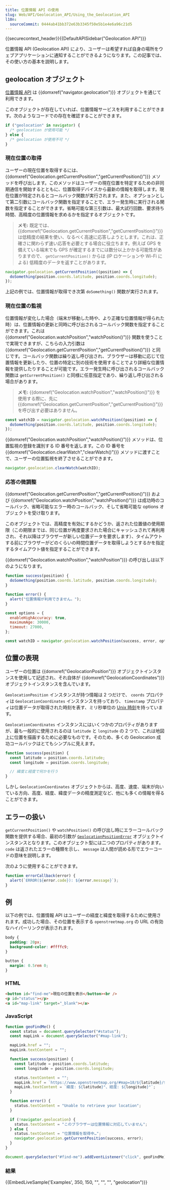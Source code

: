 ```yaml
---
title: 位置情報 API の使用
slug: Web/API/Geolocation_API/Using_the_Geolocation_API
l10n:
  sourceCommit: 0444ab41bb372e63b3345f50e5b1e4e6a96c21d5
---
```


{{securecontext_header}}{{DefaultAPISidebar("Geolocation API")}}

位置情報 API (Geolocation API) により、ユーザーは希望すれば自身の場所をウェブアプリケーションに通知することができるようになります。この記事では、その使い方の基本を説明します。

## geolocation オブジェクト

[位置情報 API](/ja/docs/Web/API/Geolocation) は {{domxref("navigator.geolocation")}} オブジェクトを通じて利用できます。

このオブジェクトが存在していれば、位置情報サービスを利用することができます。次のようなコードでの存在を確認することができます。

```js
if ("geolocation" in navigator) {
  /* geolocation が使用可能 */
} else {
  /* geolocation が使用不可 */
}
```

### 現在位置の取得

ユーザーの現在位置を取得するには、 {{domxref("Geolocation.getCurrentPosition","getCurrentPosition()")}} メソッドを呼び出します。このメソッドはユーザーの現在位置を特定するための非同期通信を開始するとともに、位置取得デバイスから最新の情報を取得します。現在位置が特定されるとコールバック関数が実行されます。また、オプションとして第二引数にコールバック関数を指定することで、エラー発生時に実行される関数を指定することができます。省略可能な第三引数は、最大試行回数、要求待ち時間、高精度の位置情報を求めるかを指定するオブジェクトです。

> **メモ:** 既定では、 {{domxref("Geolocation.getCurrentPosition","getCurrentPosition()")}} は低精度の結果を使い、なるべく高速に応答しようとします。これは、正確さに関わらず速い応答を必要とする場合に役立ちます。例えば GPS を備えている端末でも GPS が確定するまでには数分以上かかる可能性がありますので、 `getCurrentPosition()` からは (IP ロケーションや Wi-Fi による) 低精度のデータを返すことがあります。

```js
navigator.geolocation.getCurrentPosition((position) => {
  doSomething(position.coords.latitude, position.coords.longitude);
});
```

上記の例では、位置情報が取得でき次第 `doSomething()` 関数が実行されます。

### 現在位置の監視

位置情報が変化した場合（端末が移動した時や、より正確な位置情報が得られた時）は、位置情報の更新と同時に呼び出されるコールバック関数を指定することができます。これは {{domxref("Geolocation.watchPosition","watchPosition()")}} 関数を使うことで実現できますが、こちらの入力引数は {{domxref("Geolocation.getCurrentPosition","getCurrentPosition()")}} と同じです。コールバック関数は繰り返し呼び出され、ブラウザーは移動に応じて位置情報を更新したり、位置の特定に別の技術を使用することでより詳細な位置情報を提供したりすることが可能です。エラー発生時に呼び出されるコールバック関数は `getCurrentPosition()` と同様に任意指定であり、繰り返し呼び出される場合があります。

> **メモ:** {{domxref("Geolocation.watchPosition","watchPosition()")}} を使用する際に、先に {{domxref("Geolocation.getCurrentPosition","getCurrentPosition()")}} を呼び出す必要はありません。

```js
const watchID = navigator.geolocation.watchPosition((position) => {
  doSomething(position.coords.latitude, position.coords.longitude);
});
```

{{domxref("Geolocation.watchPosition","watchPosition()")}} メソッドは、位置監視の登録を識別する ID 番号を返します。この ID 番号を {{domxref("Geolocation.clearWatch","clearWatch()")}} メソッドに渡すことで、ユーザーの位置監視を終了させることができます。

```js
navigator.geolocation.clearWatch(watchID);
```

### 応答の微調整

{{domxref("Geolocation.getCurrentPosition","getCurrentPosition()")}} および {{domxref("Geolocation.watchPosition","watchPosition()")}} は成功時のコールバック、省略可能なエラー時のコールバック、そして省略可能な options オブジェクトを受け取ります。

このオブジェクトでは、高精度を有効にするかどうか、返された位置値の使用期限（この期限までは、同じ位置が再度要求された場合にキャッシュされて再利用され、それ以降はブラウザーが新しい位置データを要求します）、タイムアウトする前にブラウザーがどのくらいの時間位置データを取得しようとするかを指定するタイムアウト値を指定することができます。

{{domxref("Geolocation.watchPosition","watchPosition")}} の呼び出しは以下のようになります。

```js
function success(position) {
  doSomething(position.coords.latitude, position.coords.longitude);
}

function error() {
  alert("位置情報が利用できません。");
}

const options = {
  enableHighAccuracy: true,
  maximumAge: 30000,
  timeout: 27000,
};

const watchID = navigator.geolocation.watchPosition(success, error, options);
```

## 位置の表現

ユーザーの位置は {{domxref("GeolocationPosition")}} オブジェクトインスタンスを使用して記述され、それ自体が {{domxref("GeolocationCoordinates")}} オブジェクトインスタンスを含んでいます。

`GeolocationPosition` インスタンスが持つ情報は 2 つだけで、 `coords` プロパティは `GeolocationCoordinates` インスタンスを持っており、 `timestamp` プロパティは位置データが取得された時刻を表す、ミリ秒単位の [Unix 時刻](/ja/docs/Glossary/Unix_time)を持っています。

`GeolocationCoordinates` インスタンスにはいくつかのプロパティがありますが、最も一般的に使用されるのは `latitude` と `longitude` の 2 つで、これは地図上に位置を描画するために必要なものです。そのため、多くの Geolocation 成功コールバックはとてもシンプルに見えます。

```js
function success(position) {
  const latitude = position.coords.latitude;
  const longitude = position.coords.longitude;

  // 緯度と経度で何かを行う
}
```

しかし `GeolocationCoordinates` オブジェクトからは、高度、速度、端末が向いている方向、高度、経度、緯度データの精度測定など、他にも多くの情報を得ることができます。

## エラーの扱い

`getCurrentPosition()` や `watchPosition()` の呼び出し時にエラーコールバック関数を提供する場合、最初の引数が [`GeolocationPositionError`](/ja/docs/Web/API/GeolocationPositionError) オブジェクトインスタンスとなります。このオブジェクト型には二つのプロパティがあります。 `code` は返されたエラーの種類を示し、 `message` は人間が読める形でエラーコードの意味を説明します。

次のように使用することができます。

```js
function errorCallback(error) {
  alert(`ERROR(${error.code}): ${error.message}`);
}
```

## 例

以下の例では、位置情報 API はユーザーの経度と緯度を取得するために使用されます。成功した場合、その位置を表示する `openstreetmap.org` の URL の有効なハイパーリンクが表示されます。

```css hidden
body {
  padding: 20px;
  background-color: #ffffc9;
}

button {
  margin: 0.5rem 0;
}
```

### HTML

```html
<button id="find-me">現在の位置を表示</button><br />
<p id="status"></p>
<a id="map-link" target="_blank"></a>
```

### JavaScript

```js
function geoFindMe() {
  const status = document.querySelector("#status");
  const mapLink = document.querySelector("#map-link");

  mapLink.href = "";
  mapLink.textContent = "";

  function success(position) {
    const latitude = position.coords.latitude;
    const longitude = position.coords.longitude;

    status.textContent = "";
    mapLink.href = `https://www.openstreetmap.org/#map=18/${latitude}/${longitude}`;
    mapLink.textContent = `緯度: ${latitude}°、経度: ${longitude}°`;
  }

  function error() {
    status.textContent = "Unable to retrieve your location";
  }

  if (!navigator.geolocation) {
    status.textContent = "このブラウザーは位置情報に対応していません";
  } else {
    status.textContent = "位置情報を取得中…";
    navigator.geolocation.getCurrentPosition(success, error);
  }
}

document.querySelector("#find-me").addEventListener("click", geoFindMe);
```

### 結果

{{EmbedLiveSample('Examples', 350, 150, "", "", "", "geolocation")}}
